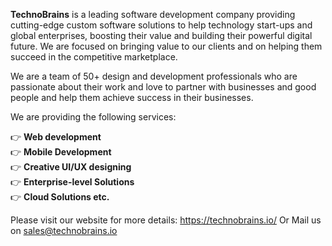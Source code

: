 **TechnoBrains** is a leading software development company providing cutting-edge custom software solutions to help technology start-ups and global enterprises, boosting their value and building their powerful digital future. We are focused on bringing value to our clients and on helping them succeed in the competitive marketplace.

We are a team of 50+ design and development professionals who are passionate about their work and love to partner with businesses and good people and help them achieve success in their businesses.

We are providing the following services:

:point_right: **Web development** <br>
:point_right: **Mobile Development** <br>
:point_right: **Creative UI/UX designing** <br>
:point_right: **Enterprise-level Solutions** <br>
:point_right: **Cloud Solutions etc.**

Please visit our website for more details: https://technobrains.io/
Or Mail us on sales@technobrains.io
